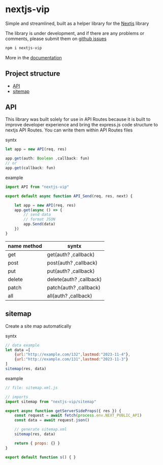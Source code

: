 # nextjs-vip
 Simple and streamlined, built as a helper library for the [Nextjs](https://nextjs.org) library
 
 The library is under development, and if there are any problems or comments, please submit them on [github issues](https://github.com/ktsyr1/nextjs-vip/issues)
```bash
npm i nextjs-vip
```
More in the [documentation ](https://nextjsvip.netlify.app/docs/getstartd)

## Project structure
- [API](#api) 
- [sitemap](#sitemap) 


## API

This library was built solely for use in API Routes because it is built to improve developer experience and bring the express.js code structure to nextjs API Routes.
You can write them within API Routes files

syntx
```js
let app = new API(req, res) 

app.get(auth: Boolean ,callback: fun)
// or
app.get(callback: fun)
```
example
```js
import API from "nextjs-vip"

export default async function API_Send(req, res, next) {

    let app = new API(req, res)
    app.get(async () => {
        // send data  
        // format JSON
        app.Send(data)
    })
}
```
| name method | syntx                   |
| ----------- | ----------------------- |
| get         | get(auth? ,callback)    |
| post        | post(auth? ,callback)   |
| put         | put(auth? ,callback)    |
| delete      | delete(auth? ,callback) |
| patch       | patch(auth? ,callback)  |
| all         | all(auth? ,callback)    |


## sitemap 
Create a site map automatically

syntx
```js
// data example
let data =[
    {url:"http://example.com/132",lastmod:"2023-11-4"},
    {url:"http://example.com/131",lastmod:"2023-11-3"}
]
sitemap(res, data)
```


example
```js
// file: sitemap.xml.js

// imports
import sitemap from "nextjs-vip/sitemap"

export async function getServerSideProps({ res }) {
    const request = await fetch(process.env.NEXT_PUBLIC_API)
    const data = await request.json()

    // generate sitemap.xml
    sitemap(res, data)

    return { props: {} }
} 

export default function s() { }
```
